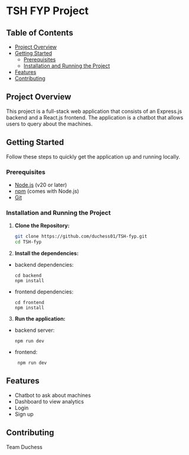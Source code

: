 # TSH FYP Project

## Table of Contents

- [Project Overview](#project-overview)
- [Getting Started](#getting-started)
  - [Prerequisites](#prerequisites)
  - [Installation and Running the Project](#installation-and-running-the-project)
- [Features](#features)
- [Contributing](#contributing)

## Project Overview

This project is a full-stack web application that consists of an Express.js backend and a React.js frontend. The application is a chatbot that allows users to query about the machines.

## Getting Started

Follow these steps to quickly get the application up and running locally.

### Prerequisites

- [Node.js](https://nodejs.org/) (v20 or later)
- [npm](https://www.npmjs.com/) (comes with Node.js)
- [Git](https://git-scm.com/)

### Installation and Running the Project

1. **Clone the Repository:**

   ```bash
   git clone https://github.com/duchess01/TSH-fyp.git
   cd TSH-fyp
   ```

2. **Install the dependencies:**

- backend dependencies:
  ```
  cd backend
  npm install
  ```
- frontend dependencies:
  ```
  cd frontend
  npm install
  ```

3. **Run the application:**

- backend server:
  ```
  npm run dev
  ```
- frontend:
  ```
   npm run dev
  ```

## Features

- Chatbot to ask about machines
- Dashboard to view analytics
- Login
- Sign up

## Contributing

Team Duchess
